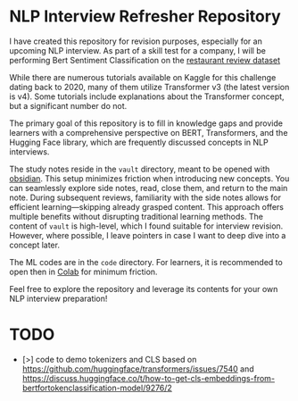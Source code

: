 
# NLP Interview Refresher Repository

I have created this repository for revision purposes, especially for an upcoming NLP interview. As part of a skill test for a company, I will be performing Bert Sentiment Classification on the [restaurant review dataset](https://www.kaggle.com/datasets/vigneshwarsofficial/reviews/data)

While there are numerous tutorials available on Kaggle for this challenge dating back to 2020, many of them utilize Transformer v3 (the latest version is v4). Some tutorials include explanations about the Transformer concept, but a significant number do not.

The primary goal of this repository is to fill in knowledge gaps and provide learners with a comprehensive perspective on BERT, Transformers, and the Hugging Face library, which are frequently discussed concepts in NLP interviews.

The study notes reside in the `vault` directory, meant to be opened with [obsidian](https://obsidian.md/download). This setup minimizes friction when introducing new concepts. You can seamlessly explore side notes, read, close them, and return to the main note. During subsequent reviews, familiarity with the side notes allows for efficient learning—skipping already grasped content. This approach offers multiple benefits without disrupting traditional learning methods. The content of `vault` is high-level, which I found suitable for interview revision. However, where possible, I leave pointers in case I want to deep dive into a concept later.

The ML codes are in the `code` directory. For learners, it is recommended to open then in [Colab](https://colab.research.google.com/) for minimum friction.

Feel free to explore the repository and leverage its contents for your own NLP interview preparation!

# TODO

- [>] code to demo tokenizers and CLS based on https://github.com/huggingface/transformers/issues/7540 and https://discuss.huggingface.co/t/how-to-get-cls-embeddings-from-bertfortokenclassification-model/9276/2
